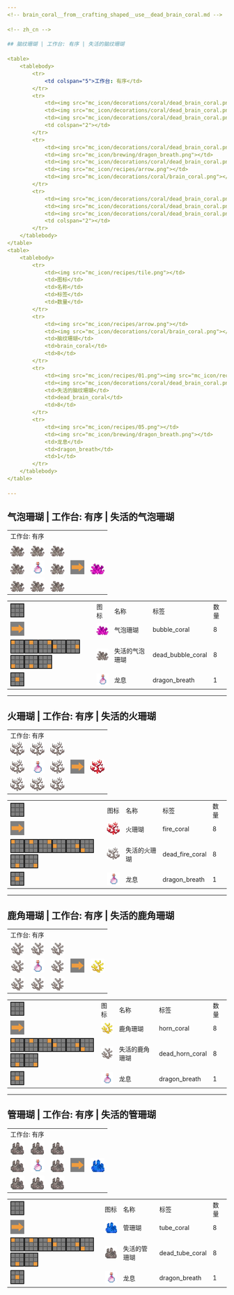 ```yaml
---
<!-- brain_coral__from__crafting_shaped__use__dead_brain_coral.md -->

<!-- zh_cn -->

## 脑纹珊瑚 | 工作台: 有序 | 失活的脑纹珊瑚

<table>
	<tablebody>
		<tr>
			<td colspan="5">工作台: 有序</td>
		</tr>
		<tr>
			<td><img src="mc_icon/decorations/coral/dead_brain_coral.png"></td>
			<td><img src="mc_icon/decorations/coral/dead_brain_coral.png"></td>
			<td><img src="mc_icon/decorations/coral/dead_brain_coral.png"></td>
			<td colspan="2"></td>
		</tr>
		<tr>
			<td><img src="mc_icon/decorations/coral/dead_brain_coral.png"></td>
			<td><img src="mc_icon/brewing/dragon_breath.png"></td>
			<td><img src="mc_icon/decorations/coral/dead_brain_coral.png"></td>
			<td><img src="mc_icon/recipes/arrow.png"></td>
			<td><img src="mc_icon/decorations/coral/brain_coral.png"></td>
		</tr>
		<tr>
			<td><img src="mc_icon/decorations/coral/dead_brain_coral.png"></td>
			<td><img src="mc_icon/decorations/coral/dead_brain_coral.png"></td>
			<td><img src="mc_icon/decorations/coral/dead_brain_coral.png"></td>
			<td colspan="2"></td>
		</tr>
	</tablebody>
</table>
<table>
	<tablebody>
		<tr>
			<td><img src="mc_icon/recipes/tile.png"></td>
			<td>图标</td>
			<td>名称</td>
			<td>标签</td>
			<td>数量</td>
		</tr>
		<tr>
			<td><img src="mc_icon/recipes/arrow.png"></td>
			<td><img src="mc_icon/decorations/coral/brain_coral.png"></td>
			<td>脑纹珊瑚</td>
			<td>brain_coral</td>
			<td>8</td>
		</tr>
		<tr>
			<td><img src="mc_icon/recipes/01.png"><img src="mc_icon/recipes/02.png"><img src="mc_icon/recipes/03.png"><img src="mc_icon/recipes/04.png"><img src="mc_icon/recipes/06.png"><img src="mc_icon/recipes/07.png"><img src="mc_icon/recipes/08.png"><img src="mc_icon/recipes/09.png"></td>
			<td><img src="mc_icon/decorations/coral/dead_brain_coral.png"></td>
			<td>失活的脑纹珊瑚</td>
			<td>dead_brain_coral</td>
			<td>8</td>
		</tr>
		<tr>
			<td><img src="mc_icon/recipes/05.png"></td>
			<td><img src="mc_icon/brewing/dragon_breath.png"></td>
			<td>龙息</td>
			<td>dragon_breath</td>
			<td>1</td>
		</tr>
	</tablebody>
</table>

---
```

<!-- bubble_coral__from__crafting_shaped__use__dead_bubble_coral.md -->

<!-- zh_cn -->

## 气泡珊瑚 | 工作台: 有序 | 失活的气泡珊瑚

<table>
	<tablebody>
		<tr>
			<td colspan="5">工作台: 有序</td>
		</tr>
		<tr>
			<td><img src="mc_icon/decorations/coral/dead_bubble_coral.png"></td>
			<td><img src="mc_icon/decorations/coral/dead_bubble_coral.png"></td>
			<td><img src="mc_icon/decorations/coral/dead_bubble_coral.png"></td>
			<td colspan="2"></td>
		</tr>
		<tr>
			<td><img src="mc_icon/decorations/coral/dead_bubble_coral.png"></td>
			<td><img src="mc_icon/brewing/dragon_breath.png"></td>
			<td><img src="mc_icon/decorations/coral/dead_bubble_coral.png"></td>
			<td><img src="mc_icon/recipes/arrow.png"></td>
			<td><img src="mc_icon/decorations/coral/bubble_coral.png"></td>
		</tr>
		<tr>
			<td><img src="mc_icon/decorations/coral/dead_bubble_coral.png"></td>
			<td><img src="mc_icon/decorations/coral/dead_bubble_coral.png"></td>
			<td><img src="mc_icon/decorations/coral/dead_bubble_coral.png"></td>
			<td colspan="2"></td>
		</tr>
	</tablebody>
</table>
<table>
	<tablebody>
		<tr>
			<td><img src="mc_icon/recipes/tile.png"></td>
			<td>图标</td>
			<td>名称</td>
			<td>标签</td>
			<td>数量</td>
		</tr>
		<tr>
			<td><img src="mc_icon/recipes/arrow.png"></td>
			<td><img src="mc_icon/decorations/coral/bubble_coral.png"></td>
			<td>气泡珊瑚</td>
			<td>bubble_coral</td>
			<td>8</td>
		</tr>
		<tr>
			<td><img src="mc_icon/recipes/01.png"><img src="mc_icon/recipes/02.png"><img src="mc_icon/recipes/03.png"><img src="mc_icon/recipes/04.png"><img src="mc_icon/recipes/06.png"><img src="mc_icon/recipes/07.png"><img src="mc_icon/recipes/08.png"><img src="mc_icon/recipes/09.png"></td>
			<td><img src="mc_icon/decorations/coral/dead_bubble_coral.png"></td>
			<td>失活的气泡珊瑚</td>
			<td>dead_bubble_coral</td>
			<td>8</td>
		</tr>
		<tr>
			<td><img src="mc_icon/recipes/05.png"></td>
			<td><img src="mc_icon/brewing/dragon_breath.png"></td>
			<td>龙息</td>
			<td>dragon_breath</td>
			<td>1</td>
		</tr>
	</tablebody>
</table>

---
<!-- fire_coral__from__crafting_shaped__use__dead_fire_coral.md -->

<!-- zh_cn -->

## 火珊瑚 | 工作台: 有序 | 失活的火珊瑚

<table>
	<tablebody>
		<tr>
			<td colspan="5">工作台: 有序</td>
		</tr>
		<tr>
			<td><img src="mc_icon/decorations/coral/dead_fire_coral.png"></td>
			<td><img src="mc_icon/decorations/coral/dead_fire_coral.png"></td>
			<td><img src="mc_icon/decorations/coral/dead_fire_coral.png"></td>
			<td colspan="2"></td>
		</tr>
		<tr>
			<td><img src="mc_icon/decorations/coral/dead_fire_coral.png"></td>
			<td><img src="mc_icon/brewing/dragon_breath.png"></td>
			<td><img src="mc_icon/decorations/coral/dead_fire_coral.png"></td>
			<td><img src="mc_icon/recipes/arrow.png"></td>
			<td><img src="mc_icon/decorations/coral/fire_coral.png"></td>
		</tr>
		<tr>
			<td><img src="mc_icon/decorations/coral/dead_fire_coral.png"></td>
			<td><img src="mc_icon/decorations/coral/dead_fire_coral.png"></td>
			<td><img src="mc_icon/decorations/coral/dead_fire_coral.png"></td>
			<td colspan="2"></td>
		</tr>
	</tablebody>
</table>
<table>
	<tablebody>
		<tr>
			<td><img src="mc_icon/recipes/tile.png"></td>
			<td>图标</td>
			<td>名称</td>
			<td>标签</td>
			<td>数量</td>
		</tr>
		<tr>
			<td><img src="mc_icon/recipes/arrow.png"></td>
			<td><img src="mc_icon/decorations/coral/fire_coral.png"></td>
			<td>火珊瑚</td>
			<td>fire_coral</td>
			<td>8</td>
		</tr>
		<tr>
			<td><img src="mc_icon/recipes/01.png"><img src="mc_icon/recipes/02.png"><img src="mc_icon/recipes/03.png"><img src="mc_icon/recipes/04.png"><img src="mc_icon/recipes/06.png"><img src="mc_icon/recipes/07.png"><img src="mc_icon/recipes/08.png"><img src="mc_icon/recipes/09.png"></td>
			<td><img src="mc_icon/decorations/coral/dead_fire_coral.png"></td>
			<td>失活的火珊瑚</td>
			<td>dead_fire_coral</td>
			<td>8</td>
		</tr>
		<tr>
			<td><img src="mc_icon/recipes/05.png"></td>
			<td><img src="mc_icon/brewing/dragon_breath.png"></td>
			<td>龙息</td>
			<td>dragon_breath</td>
			<td>1</td>
		</tr>
	</tablebody>
</table>

---
<!-- horn_coral__from__crafting_shaped__use__dead_horn_coral.md -->

<!-- zh_cn -->

## 鹿角珊瑚 | 工作台: 有序 | 失活的鹿角珊瑚

<table>
	<tablebody>
		<tr>
			<td colspan="5">工作台: 有序</td>
		</tr>
		<tr>
			<td><img src="mc_icon/decorations/coral/dead_horn_coral.png"></td>
			<td><img src="mc_icon/decorations/coral/dead_horn_coral.png"></td>
			<td><img src="mc_icon/decorations/coral/dead_horn_coral.png"></td>
			<td colspan="2"></td>
		</tr>
		<tr>
			<td><img src="mc_icon/decorations/coral/dead_horn_coral.png"></td>
			<td><img src="mc_icon/brewing/dragon_breath.png"></td>
			<td><img src="mc_icon/decorations/coral/dead_horn_coral.png"></td>
			<td><img src="mc_icon/recipes/arrow.png"></td>
			<td><img src="mc_icon/decorations/coral/horn_coral.png"></td>
		</tr>
		<tr>
			<td><img src="mc_icon/decorations/coral/dead_horn_coral.png"></td>
			<td><img src="mc_icon/decorations/coral/dead_horn_coral.png"></td>
			<td><img src="mc_icon/decorations/coral/dead_horn_coral.png"></td>
			<td colspan="2"></td>
		</tr>
	</tablebody>
</table>
<table>
	<tablebody>
		<tr>
			<td><img src="mc_icon/recipes/tile.png"></td>
			<td>图标</td>
			<td>名称</td>
			<td>标签</td>
			<td>数量</td>
		</tr>
		<tr>
			<td><img src="mc_icon/recipes/arrow.png"></td>
			<td><img src="mc_icon/decorations/coral/horn_coral.png"></td>
			<td>鹿角珊瑚</td>
			<td>horn_coral</td>
			<td>8</td>
		</tr>
		<tr>
			<td><img src="mc_icon/recipes/01.png"><img src="mc_icon/recipes/02.png"><img src="mc_icon/recipes/03.png"><img src="mc_icon/recipes/04.png"><img src="mc_icon/recipes/06.png"><img src="mc_icon/recipes/07.png"><img src="mc_icon/recipes/08.png"><img src="mc_icon/recipes/09.png"></td>
			<td><img src="mc_icon/decorations/coral/dead_horn_coral.png"></td>
			<td>失活的鹿角珊瑚</td>
			<td>dead_horn_coral</td>
			<td>8</td>
		</tr>
		<tr>
			<td><img src="mc_icon/recipes/05.png"></td>
			<td><img src="mc_icon/brewing/dragon_breath.png"></td>
			<td>龙息</td>
			<td>dragon_breath</td>
			<td>1</td>
		</tr>
	</tablebody>
</table>

---
<!-- tube_coral__from__crafting_shaped__use__dead_tube_coral.md -->

<!-- zh_cn -->

## 管珊瑚 | 工作台: 有序 | 失活的管珊瑚

<table>
	<tablebody>
		<tr>
			<td colspan="5">工作台: 有序</td>
		</tr>
		<tr>
			<td><img src="mc_icon/decorations/coral/dead_tube_coral.png"></td>
			<td><img src="mc_icon/decorations/coral/dead_tube_coral.png"></td>
			<td><img src="mc_icon/decorations/coral/dead_tube_coral.png"></td>
			<td colspan="2"></td>
		</tr>
		<tr>
			<td><img src="mc_icon/decorations/coral/dead_tube_coral.png"></td>
			<td><img src="mc_icon/brewing/dragon_breath.png"></td>
			<td><img src="mc_icon/decorations/coral/dead_tube_coral.png"></td>
			<td><img src="mc_icon/recipes/arrow.png"></td>
			<td><img src="mc_icon/decorations/coral/tube_coral.png"></td>
		</tr>
		<tr>
			<td><img src="mc_icon/decorations/coral/dead_tube_coral.png"></td>
			<td><img src="mc_icon/decorations/coral/dead_tube_coral.png"></td>
			<td><img src="mc_icon/decorations/coral/dead_tube_coral.png"></td>
			<td colspan="2"></td>
		</tr>
	</tablebody>
</table>
<table>
	<tablebody>
		<tr>
			<td><img src="mc_icon/recipes/tile.png"></td>
			<td>图标</td>
			<td>名称</td>
			<td>标签</td>
			<td>数量</td>
		</tr>
		<tr>
			<td><img src="mc_icon/recipes/arrow.png"></td>
			<td><img src="mc_icon/decorations/coral/tube_coral.png"></td>
			<td>管珊瑚</td>
			<td>tube_coral</td>
			<td>8</td>
		</tr>
		<tr>
			<td><img src="mc_icon/recipes/01.png"><img src="mc_icon/recipes/02.png"><img src="mc_icon/recipes/03.png"><img src="mc_icon/recipes/04.png"><img src="mc_icon/recipes/06.png"><img src="mc_icon/recipes/07.png"><img src="mc_icon/recipes/08.png"><img src="mc_icon/recipes/09.png"></td>
			<td><img src="mc_icon/decorations/coral/dead_tube_coral.png"></td>
			<td>失活的管珊瑚</td>
			<td>dead_tube_coral</td>
			<td>8</td>
		</tr>
		<tr>
			<td><img src="mc_icon/recipes/05.png"></td>
			<td><img src="mc_icon/brewing/dragon_breath.png"></td>
			<td>龙息</td>
			<td>dragon_breath</td>
			<td>1</td>
		</tr>
	</tablebody>
</table>

